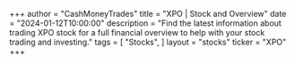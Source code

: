 +++
author = "CashMoneyTrades"
title = "XPO | Stock and Overview"
date = "2024-01-12T10:00:00"
description = "Find the latest information about trading XPO stock for a full financial overview to help with your stock trading and investing."
tags = [
"Stocks",
]
layout = "stocks"
ticker = "XPO"
+++
        


    
        